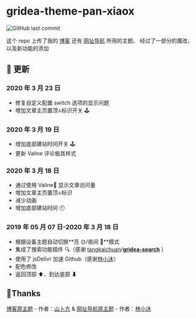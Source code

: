 # gridea-theme-pan-xiaox

![GitHub last commit](https://img.shields.io/github/last-commit/chiperman/gridea-theme-xiaox)

这个 repo 上传了我的 [博客](chiperman.design) 还有 [网址导航](https://chiperman.github.io/webstack/) 所用的主题。
经过了一部分的魔改，以及新功能的添加

## 🚀 更新

### 2020 年 3 月 23 日

- 修复自定义配置 switch 选项的显示问题
- 增加文章主页置顶:top:标识开关 🕹

### 2020 年 3 月 19 日

- 增加底部建站时间开关 🕹
- 更新 Valine 评论极其样式

### 2020 年 3 月 18 日

- 通过使用 Valine💬 显示文章访问量
- 增加文章主页置顶:top:标识
- 减少动画
- 增加底部建站时间 🕘

### 2019 年 05 月 07 日-2020 年 3 月 18 日

- 根据设备主题自动切换**亮 🌞/夜间 🌚**模式
- 集成了搜索功能插件 🔍（感谢 [tangkaichuan](https://github.com/tangkaichuan)/**[gridea-search](https://github.com/tangkaichuan/gridea-search)** ）
- 使用了 jsDelivr 加速 Github（感谢[林小沐](https://immmmm.com/jsdelivr-gridea/)）
- 配色修改
- 返回顶部 ⬆、到达底部 ⬇

## 👏Thanks

[博客原主题](https://github.com/alterfang/gridea-theme-pan) - 作者：[山卜方](https://novcu.com/) & [网址导航原主题](https://github.com/lmm214/gridea-theme-webstack) - 作者：[林小沐](https://i.immmmm.com/gridea-theme-webstack/)
